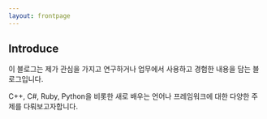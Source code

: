 ```yaml
---
layout: frontpage
---
```


## Introduce

이 블로그는 제가 관심을 가지고 연구하거나 업무에서 사용하고 경험한 내용을 담는 블로그입니다.

C++, C#, Ruby, Python을 비롯한 새로 배우는 언어나 프레임워크에 대한 다양한 주제를 다뤄보고자합니다.
